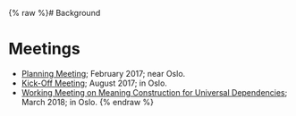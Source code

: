 {% raw %}# Background

# Meetings

- [Planning Meeting](http://moin.delph-in.net/SynSem/Planning);
February 2017; near Oslo.
- [Kick-Off Meeting](http://moin.delph-in.net/SynSem/Launch); August
2017; in Oslo.
- [Working Meeting on Meaning Construction for Universal
Dependencies](http://moin.delph-in.net/SynSem/MeaningConstruction);
March 2018; in Oslo.
<update date omitted for speed>{% endraw %}